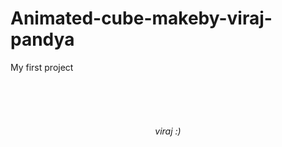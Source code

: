 # Animated-cube-makeby-viraj-pandya
My first project
<!-- Created by VIRAJ :) -->

<!-- My First Three.js Programme. Made with love by Shobhit :) -->
<!DOCTYPE html> 
<html>     
     <head>         
          <meta name="viewport" content="width=device-width, initial-scale=1">
          <meta http-equiv="X-UA-Compatible" content="ie=edge">
          <meta charset="UTF-8">        
          <title>My First Three.js Programme</title>         
          <style>                    
          @import url('https://fonts.googleapis.com/css2?family=Laila&display=swap');        
          body{                                  
          margin:0;                                             
          padding:0;                                                
          scroll-behavior: smooth;                                                
          font-family: 'Laila', sans-serif;                                                
          }       
          h6{                                                
          background-color:#F5F5F5;                                                
          color:#040404;                                                
          padding:2%;                                                
          margin:0;                                                        
          font-size:2rem;                                         
          }                         
          @media screen and (max-width: 600px){         
           h6{                                                                                      
           font-size:0.65rem;
           } 
          }       
          </style>     
    </head>     
    <body>         
         <script src="https://threejs.org/build/three.js"></script>     
         <center>    
         <h6>viraj :)</h6>             
         </center>             
         <script>             
const scene = new THREE.Scene();             
const camera = new THREE.PerspectiveCamera(100, window.innerWidth/window.innerHeight, 1, 10000);             
const renderer = new THREE.WebGLRenderer();             
renderer.setSize(window.innerWidth, window.innerHeight);                                                             
document.body.appendChild(renderer.domElement);                                                     
const geometry = new THREE.BoxGeometry(700, 700, 700, 5, 5, 5);             
const material = new THREE.MeshBasicMaterial({color: 0xffe400,wireframe:true});             
const cube = new THREE.Mesh(geometry, material);             
scene.add(cube);             
camera.position.z = 1200;             
const animate = function(){             
requestAnimationFrame(animate);                 
cube.rotation.x += 0.005;                 
cube.rotation.y += 0.005; 
cube.rotation.z += 0.03;                
renderer.render(scene, camera);             
};             
animate();         
          </script>     
    </body> 
</html>
